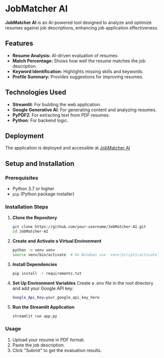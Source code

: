 # JobMatcher AI

**JobMatcher AI** is an AI-powered tool designed to analyze and optimize resumes against job descriptions, enhancing job application effectiveness.

## Features

- **Resume Analysis:** AI-driven evaluation of resumes.
- **Match Percentage:** Shows how well the resume matches the job description.
- **Keyword Identification:** Highlights missing skills and keywords.
- **Profile Summary:** Provides suggestions for improving resumes.

## Technologies Used

- **Streamlit**: For building the web application.
- **Google Generative AI**: For generating content and analyzing resumes.
- **PyPDF2**: For extracting text from PDF resumes.
- **Python**: For backend logic.

## Deployment

The application is deployed and accessible at [JobMatcher AI](https://jobmatcher-ai.streamlit.app)

## Setup and Installation

### Prerequisites

- Python 3.7 or higher
- `pip` (Python package installer)

### Installation Steps

1. **Clone the Repository**

   ```bash
   git clone https://github.com/your-username/JobMatcher-AI.git
   cd JobMatcher-AI

2. **Create and Activate a Virtual Environment**

   ```bash
   python -m venv venv
   source venv/bin/activate  # On Windows use `venv\Scripts\activate`

3. **Install Dependencies**

   ```bash
   pip install -r requirements.txt

4. **Set Up Environment Variables**
    Create a .env file in the root directory and add your Google API key:

   ```bash
   Google_Api_Key=your_google_api_key_here

5. **Run the Streamlit Application**

   ```bash
   streamlit run app.py

### Usage

1. Upload your resume in PDF format.
2. Paste the job description.
3. Click "Submit" to get the evaluation results.
